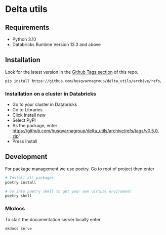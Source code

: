 # Delta utils

## Requirements

- Python 3.10
- Databricks Runtime Version 13.3 and above


## Installation

Look for the latest version in the [Github Tags section](https://github.com/husqvarnagroup/delta_utils/tags) of this repo.
```bash
pip install https://github.com/husqvarnagroup/delta_utils/archive/refs/tags/v0.5.0.zip
```

### Installation on a cluster in Databricks

- Go to your cluster in Databricks
- Go to Libraries
- Click Install new
- Select PyPI
- As the package, enter https://github.com/husqvarnagroup/delta_utils/archive/refs/tags/v0.5.0.zip"
- Press Install

## Development

For package management we use poetry. Go to root of project then enter

``` bash
# Install all packages
poetry install

# Go into poetry shell to get your own virtual enviroment
poetry shell
```

### Mkdocs

To start the documentation server locally enter

```bash
mkdocs serve
```
